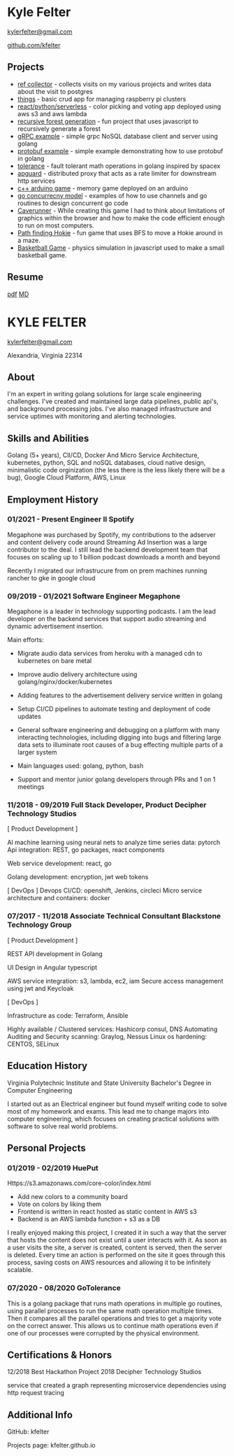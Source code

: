 # Kyle Felter

kylerfelter@gmail.com

[github.com/kfelter](https://kfelter/?ref=gh_profile&dst=https://github.com/kfelter)

## Projects
* [ref collector](https://github.com/kfelter/ref_collector) - collects visits on my various projects and writes data about the visit to postgres
* [things](https://kfelter.com/?ref=gh_profile&dst=https://things.kfelter.com) - basic crud app for managing raspberry pi clusters
* [react/python/serverless](https://kfelter.com/?ref=gh_profile&dst=https://hueput.kfelter.com) - color picking and voting app deployed using aws s3 and aws lambda
* [recursive forest generation](https://kfelter.com/?ref=gh_profile&dst=https://forest.kfelter.com) - fun project that uses javascript to recursively generate a forest
* [gRPC example](https://kfelter.com/?ref=gh_profile&dst=https://github.com/kfelter/grpc-example) - simple grpc NoSQL database client and server using golang
* [protobuf example](https://kfelter.com/?ref=gh_profile&dst=https://github.com/kfelter/protobuf-example) - simple example demonstrating how to use protobuf in golang
* [tolerance](https://kfelter.com/?ref=gh_profile&dst=https://github.com/kfelter/tolerance) - fault tolerant math operations in golang inspired by spacex
* [apguard](https://kfelter.com/?ref=gh_profile&dst=https://github.com/kfelter/apguard) - distributed proxy that acts as a rate limiter for downstream http services
* [c++ arduino game](https://kfelter.com/?ref=gh_profile&dst=https://youtu.be/zAuerOaZ_Z8) - memory game deployed on an arduino
* [go concurrecny model](https://kfelter.com/?ref=gh_profile&dst=https://github.com/kfelter/go_concurrency_example) - examples of how to use channels and go routines to design concurrent go code
* [Caverunner](https://kfelter.com/?ref=gh_profile&dst=https://filebox.ece.vt.edu/~mhsiao/video_game/proj2016/kyle_felter.html) - While creating this game I had to think about limitations of graphics within the browser and how to make the code efficient enough to run on most computers.
* [Path finding Hokie](https://kfelter.com/?ref=gh_profile&dst=https://filebox.ece.vt.edu/~mhsiao/video_game/proj2016/Proj8_4.html) - fun game that uses BFS to move a Hokie around in a maze.
* [Basketball Game](https://kfelter.com/?ref=gh_profile&dst=https://filebox.ece.vt.edu/~mhsiao/video_game/proj2016/Proj5_4.html) - physics simulation in javascript used to make a small basketball game.


## Resume
[pdf](/resume.pdf) [MD](/resume.md)

 

# KYLE FELTER

kylerfelter@gmail.com

Alexandria, Virginia 22314

## About

I'm an expert in writing golang solutions for large scale engineering challenges. I've created and maintained large data pipelines, public api's, and background processing jobs. I've also managed infrastructure and service uptimes with monitoring and alerting technologies.

## Skills and Abilities

Golang (5+ years), ClI/CD, Docker And Micro Service Architecture, kubernetes, python, SQL and noSQL databases, cloud native design, minimalistic code orginization (the less there is the less likely there will be a bug), Google Cloud Platform, AWS, Linux

## Employment History

### 01/2021 - Present Engineer II Spotify

Megaphone was purchased by Spotify, my contributions to the adserver and content delivery code around Streaming
Ad Insertion was a large contributor to the deal. I still lead the backend development team that focuses on scaling up
to 1 billion podcast downloads a month and beyond

Recently I migrated our infrastrucure from on prem machines running rancher to gke in google cloud

### 09/2019 - 01/2021 Software Engineer Megaphone

Megaphone is a leader in technology supporting podcasts. I am the lead developer on the backend services that
support audio streaming and dynamic advertisement insertion.

Main efforts:

* Migrate audio data services from heroku with a managed cdn to kubernetes on bare metal
* Improve audio delivery architecture using golang/nginx/docker/kubernetes
* Adding features to the advertisement delivery service written in golang
* Setup CI/CD pipelines to automate testing and deployment of code updates
* General software engineering and debugging on a platform with many interacting technologies, including digging into bugs and filtering large data sets to illuminate root causes of a bug effecting multiple parts of a larger system

* Main languages used: golang, python, bash

* Support and mentor junior golang developers through PRs and 1 on 1 meetings

### 11/2018 - 09/2019 Full Stack Developer, Product Decipher Technology Studios

[ Product Development ]

Al machine learning using neural nets to analyze time series data: pytorch
Api integration: REST, go packages, react components

Web service development: react, go

Golang development: encryption, jwt web tokens

[ DevOps ]
Devops CI/CD: openshift, Jenkins, circleci
Micro service architecture and containers: docker

### 07/2017 - 11/2018 Associate Technical Consultant Blackstone Technology Group

[ Product Development ]

REST API development in Golang

UI Design in Angular typescript

AWS service integration: s3, lambda, ec2, iam
Secure access management using jwt and Keycloak

[ DevOps ]

Infrastructure as code: Terraform, Ansible

Highly available / Clustered services: Hashicorp consul, DNS
Automating Auditing and Security scanning: Graylog, Nessus
Linux os hardening: CENTOS, SELinux



## Education History

Virginia Polytechnic Institute and State University 
Bachelor's Degree in Computer Engineering

I started out as an Electrical engineer but found myself writing code to solve most of my homework and exams. This
lead me to change majors into computer engineering, which focuses on creating practical solutions with software to
solve real world problems.

## Personal Projects

### 01/2019 - 02/2019 HuePut 

Https://s3.amazonaws.com/core-color/index.html

* Add new colors to a community board
* Vote on colors by liking them
* Frontend is written in react hosted as static content in AWS s3
* Backend is an AWS lambda function + s3 as a DB

I really enjoyed making this project, I created it in such a way that the server that hosts the content does not exist until
a user interacts with it. As soon as a user visits the site, a server is created, content is served, then the server is
deleted. Every time an action is performed on the site it goes through this process, saving costs on AWS resources
and allowing it to be infinitely scalable.


### 07/2020 - 08/2020 GoTolerance 

This is a golang package that runs math operations in multiple go routines, using parallel processes to run the same
math operation multiple times. Then it compares all the parallel operations and tries to get a majority vote on the
correct answer. This allows us to continue math operations even if one of our processes were corrupted by the
physical environment.

## Certifications & Honors

12/2018 Best Hackathon Project 2018 Decipher Technology
Studios

service that created a graph representing microservice dependencies using http request tracing


## Additional Info

GitHub: kfelter

Projects page: kfelter.github.io

